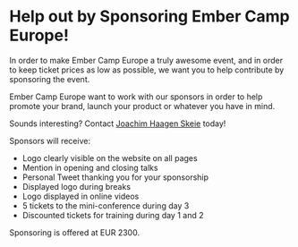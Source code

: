Help out by Sponsoring Ember Camp Europe!
==========================================

In order to make Ember Camp Europe a truly awesome event, and in order to keep ticket prices as low as possible, we want you to help contribute by sponsoring the event. 

Ember Camp Europe want to work with our sponsors in order to help promote your brand, launch your product or whatever you have in mind.

Sounds interesting? Contact <a href="mailto:joachim@haagen-software.no">Joachim Haagen Skeie</a> today!

Sponsors will receive: 

- Logo clearly visible on the website on all pages
- Mention in opening and closing talks
- Personal Tweet thanking you for your sponsorship
- Displayed logo during breaks
- Logo displayed in online videos
- 5 tickets to the mini-conference during day 3
- Discounted tickets for training during day 1 and 2

Sponsoring is offered at EUR 2300.